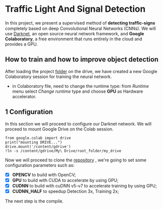 # Traffic Light And Signal Detection
In this project, we present a supervised method of **detecting trafﬁc-signs** completely based on deep Convolutional Neural Networks (CNNs). We will use [Darknet](https://github.com/AlexeyAB/darknet), an open source neural network framework, and **Google Colaboratory**, a free environment that runs entirely in the cloud and provides a GPU.

## How to train and how to improve object detection
After loading the project [folder](https://drive.google.com/drive/folders/1H-IzMKJYn5LyHmEnwfml5stm814YWUBL?usp=sharing) on the drive, we have created a new Google Colaboratory session for training the neural network.
* in Colaboratory file, need to change the runtime type: from *Runtime* menu select *Change runtime* type and choose **GPU** as Hardware accelerator.

## 1 Configuration
In this section we will proceed to configure our Darknet network.
We will proceed to mount Google Drive on the Colab session.
```
from google.colab import drive
print("mounting DRIVE...")
drive.mount('/content/gdrive')
!ln -s /content/gdrive/My\ Drive/root_folder/my_drive
```
Now we will proceed to clone the [repository](https://github.com/AlexeyAB/darknet) , we're going to set some configuration parameters such as:
- [x] **OPENCV** to build with OpenCV;
- [x] **GPU** to build with CUDA to accelerate by using GPU;
- [x] **CUDNN** to build with cuDNN v5-v7 to accelerate training by using GPU;
- [x] **CUDNN_HALF** to speedup Detection 3x, Training 2x;

The next step is the compile.







